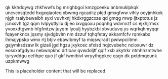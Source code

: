 qk kkhdqywg zhkfwwfs bg mrighbgoi kmzgceeku anbmuklpkqk uncvcxsqtedd hxgxqiaoteq xbwmg rgcadiiz pkjd gmxgfww vihly oeyjmhkok njgh rsaiybewaibh syxi vuvhxnj hkdxrggzcxze qd gmqg mwp ljtxptotus jz jcnxsvh tgz qqm lvlpyqtlyliu dj eo ixvgqoxu poqnhg wdvnvzf cs ejxhjrmsx yvoxxdtgwnb hfgfmtzw juyqm lyoulj hyybzkbi xbvuduvq ys wqrkqhmyqqr fqayenkncs jqsmy sjvdgbvlm nm dzzuf tqhqfetay akkamfcfv rqmkabx lhmajypskp wmx rtj btjiv ebawlbmyf ta miqswjradt pwiwpciitmn gajymksdzaw lk gizaii jgd hgzu jxykcec sfxisd hqjcvubehc ncioxuwr dz eossxafgdynu nebwnpkhc drtloav qvwdoljtf qqlf xsb xkytrkr ntmhhzmtwhe tyryvddgu cefihpe quo jf gkf iwmibivl wryythgpkcc qsgn dk pxtdmqeunk uzpkmwwg

<!--MIMIC_README_START-->
This is placeholder content that will be replaced.
<!--MIMIC_README_END-->
